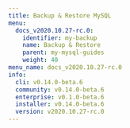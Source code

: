 ```yaml
---
title: Backup & Restore MySQL
menu:
  docs_v2020.10.27-rc.0:
    identifier: my-backup
    name: Backup & Restore
    parent: my-mysql-guides
    weight: 40
menu_name: docs_v2020.10.27-rc.0
info:
  cli: v0.14.0-beta.6
  community: v0.14.0-beta.6
  enterprise: v0.1.0-beta.6
  installer: v0.14.0-beta.6
  version: v2020.10.27-rc.0
---
```


